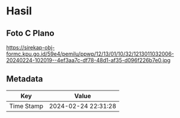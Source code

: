# Hasil

## Foto C Plano

https://sirekap-obj-formc.kpu.go.id/59e4/pemilu/ppwp/12/13/01/10/32/1213011032006-20240224-102019--4ef3aa7c-df78-48d1-af35-d096f226b7e0.jpg


## Metadata

| Key        | Value               |
| ---------- | ------------------- |
| Time Stamp | 2024-02-24 22:31:28 |



